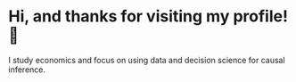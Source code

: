 # Hi, and thanks for visiting my profile! 👋
I study economics and focus on using data and decision science for causal inference.




